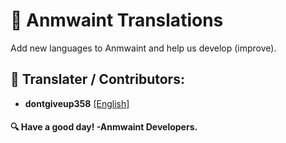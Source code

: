 # 🔖 Anmwaint Translations
Add new languages to Anmwaint and help us develop (improve).

## 🚩 Translater / Contributors:
- **dontgiveup358** <a href="https://github.com/dontgiveup358"> [English] </a><br>

#### 🔍 Have a good day! -Anmwaint Developers.
